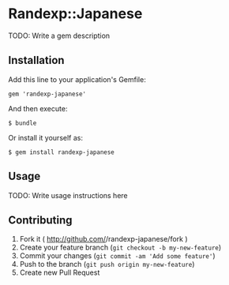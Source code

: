 # Randexp::Japanese

TODO: Write a gem description

## Installation

Add this line to your application's Gemfile:

    gem 'randexp-japanese'

And then execute:

    $ bundle

Or install it yourself as:

    $ gem install randexp-japanese

## Usage

TODO: Write usage instructions here

## Contributing

1. Fork it ( http://github.com/<my-github-username>/randexp-japanese/fork )
2. Create your feature branch (`git checkout -b my-new-feature`)
3. Commit your changes (`git commit -am 'Add some feature'`)
4. Push to the branch (`git push origin my-new-feature`)
5. Create new Pull Request
